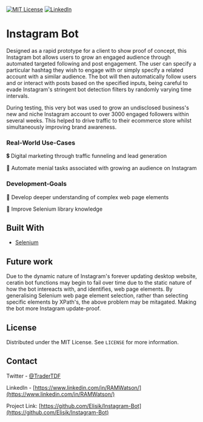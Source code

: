 

[![MIT License][license-shield]][license-url]
[![LinkedIn][linkedin-shield]][linkedin-url]



# Instagram Bot

Designed as a rapid prototype for a client to show proof of concept, this Instagram bot allows users to grow an engaged audience through automated targeted following 
and post engagement. The user can specify a particular hashtag they wish to engage with or simply specify a related account with a similar audience. The bot will 
then automatically follow users and or interact with posts based on the specified inputs, being careful to evade Instagram's stringent bot detection filters by randomly varying time intervals.

During testing, this very bot was used to grow an undisclosed business's new and niche Instagram account to over 3000 engaged followers within several weeks. 
This helped to drive traffic to their ecommerce store whilst simultaneously improving brand awareness.





### Real-World Use-Cases

💲 Digital marketing through traffic funneling and lead generation

🏦 Automate menial tasks associated with growing an audience on Instagram



### Development-Goals

🧰 Develop deeper understanding of complex web page elements 

🤖 Improve Selenium library knowledge






## Built With

* [Selenium](https://www.selenium.dev/)


## Future work

Due to the dynamic nature of Instagram's forever updating desktop website, ceratin bot functions may begin to fail over time due to the static nature of how the bot intereacts with, and identifies, web page elements.
By generalising Selenium web page element selection, rather than selecting specific elements by XPath's, the above problem may be mitagated. Making the bot more Instagram update-proof.
  

<!-- LICENSE -->
## License

Distributed under the MIT License. See `LICENSE` for more information.



<!-- CONTACT -->
## Contact

Twitter - [@TraderTDF](https://twitter.com/TraderTDF)

LinkedIn - [https://www.linkedin.com/in/RAMWatson/](https://www.linkedin.com/in/RAMWatson/)

Project Link: [https://github.com/Elisik/Instagram-Bot](https://github.com/Elisik/Instagram-Bot)




<!-- MARKDOWN LINKS & IMAGES -->
<!-- https://www.markdownguide.org/basic-syntax/#reference-style-links -->
[license-shield]: https://img.shields.io/github/license/othneildrew/Best-README-Template.svg?style=for-the-badge
[license-url]: https://github.com/othneildrew/Best-README-Template/blob/master/LICENSE.txt
[linkedin-shield]: https://img.shields.io/badge/-LinkedIn-black.svg?style=for-the-badge&logo=linkedin&colorB=555
[linkedin-url]: https://www.linkedin.com/in/RAMWatson/

